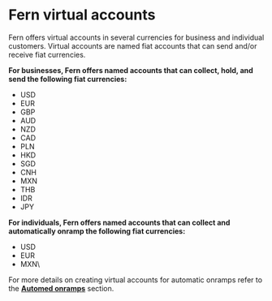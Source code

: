 # Fern virtual accounts

Fern offers virtual accounts in several currencies for business and individual customers. Virtual accounts are named fiat accounts that can send and/or receive fiat currencies.



**For businesses, Fern offers named accounts that can collect, hold, and send the following fiat currencies:**

* USD
* EUR
* GBP
* AUD
* NZD
* CAD
* PLN
* HKD
* SGD
* CNH
* MXN
* THB
* IDR
* JPY



**For individuals, Fern offers named accounts that can collect and automatically onramp the following fiat currencies:**

* USD
* EUR
* MXN\


For more details on creating virtual accounts for automatic onramps refer to the [**Automed onramps**](../../coverage/restricted-customer-geographies.md) section.

